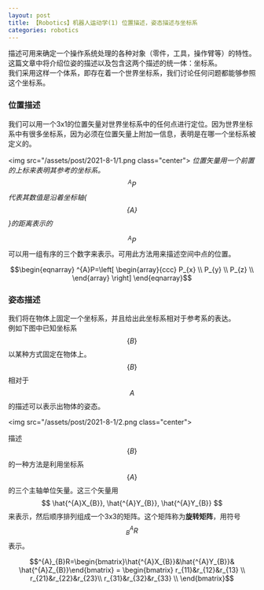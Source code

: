 ```yaml
---
layout: post
title: 【Robotics】机器人运动学(1) 位置描述，姿态描述与坐标系
categories: robotics
---
```

描述可用来确定一个操作系统处理的各种对象（零件，工具，操作臂等）的特性。这篇文章中将介绍位姿的描述以及包含这两个描述的统一体：坐标系。  
我们采用这样一个体系，即存在着一个世界坐标系，我们讨论任何问题都能够参照这个坐标系。

### 位置描述
我们可以用一个3x1的位置矢量对世界坐标系中的任何点进行定位。因为世界坐标系中有很多坐标系，因为必须在位置矢量上附加一信息，表明是在哪一个坐标系被定义的。

<img src="/assets/post/2021-8-1/1.png class="center">
*位置矢量用一个前置的上标来表明其参考的坐标系。$$^{A}P$$代表其数值是沿着坐标轴{$$\{A\}$$}的距离表示的*

$$^{A}P$$可以用一组有序的三个数字来表示。可用此方法用来描述空间中点的位置。

$$\begin{eqnarray}
^{A}P=\left[
\begin{array}{ccc}
P_{x} \\
P_{y} \\
P_{z} \\
\end{array}
\right]
\end{eqnarray}$$

### 姿态描述
我们将在物体上固定一个坐标系，并且给出此坐标系相对于参考系的表达。  
例如下图中已知坐标系$$\{B\}$$以某种方式固定在物体上。$$\{B\}$$相对于$$A$$的描述可以表示出物体的姿态。

<img src="/assets/post/2021-8-1/2.png class="center">

描述$$\{B\}$$的一种方法是利用坐标系$$\{A\}$$的三个主轴单位矢量。这三个矢量用$$ \hat{^{A}X_{B}}, \hat{^{A}Y_{B}}, \hat{^{A}Y_{B}} $$来表示，然后顺序排列组成一个3x3的矩阵。这个矩阵称为**旋转矩阵**，用符号 $$^{A}_{B}R$$ 表示。

$$^{A}_{B}R=\begin{bmatrix}\hat{^{A}X_{B}}&\hat{^{A}Y_{B}}&  \hat{^{A}Z_{B}}\end{bmatrix} =
\begin{bmatrix}
r_{11}&r_{12}&r_{13}  \\
r_{21}&r_{22}&r_{23}\\
r_{31}&r_{32}&r_{33} \\
\end{bmatrix}$$
